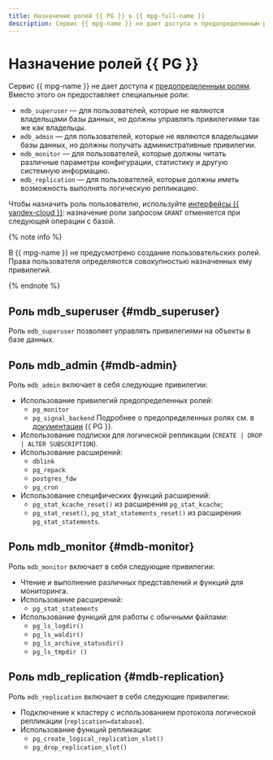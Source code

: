 ```yaml
---
title: Назначение ролей {{ PG }} в {{ mpg-full-name }}
description: Сервис {{ mpg-name }} не дает доступа к предопределенным ролям. Вместо этого он предоставляет специальные роли, которые можно назначить с помощью CLI или API {{ yandex-cloud }}.
---
```


# Назначение ролей {{ PG }}

Сервис {{ mpg-name }} не дает доступа к [предопределенным ролям](https://www.postgresql.org/docs/current/predefined-roles.html). Вместо этого он предоставляет специальные роли:
* `mdb_superuser` — для пользователей, которые не являются владельцами базы данных, но должны управлять привилегиями так же как владельцы.
* `mdb_admin` — для пользователей, которые не являются владельцами базы данных, но должны получать административные привилегии.
* `mdb_monitor` — для пользователей, которые должны читать различные параметры конфигурации, статистику и другую системную информацию.
* `mdb_replication` — для пользователей, которые должны иметь возможность выполнять логическую репликацию.

Чтобы назначить роль пользователю, используйте [интерфейсы {{ yandex-cloud }}](../operations/grant.md): назначение роли запросом `GRANT` отменяется при следующей операции с базой.

{% note info %}

В {{ mpg-name }} не предусмотрено создание пользовательских ролей. Права пользователя определяются совокупностью назначенных ему привилегий.

{% endnote %}


## Роль mdb_superuser {#mdb_superuser}

Роль `mdb_superuser` позволяет управлять привилегиями на объекты в базе данных.

## Роль mdb_admin {#mdb-admin}

Роль `mdb_admin` включает в себя следующие привилегии:

* Использование привилегий предопределенных ролей:
  * `pg_monitor`
  * `pg_signal_backend`
    Подробнее о предопределенных ролях см. в [документации](https://www.postgresql.org/docs/current/predefined-roles.html) {{ PG }}.
* Использование подписки для логической репликации (`CREATE | DROP | ALTER SUBSCRIPTION`).
* Использование расширений:
  * `dblink`
  * `pg_repack`
  * `postgres_fdw`
  * `pg_cron`
* Использование специфических функций расширений:
  * `pg_stat_kcache_reset()` из расширения `pg_stat_kcache`;
  * `pg_stat_reset()`, `pg_stat_statements_reset()` из расширения `pg_stat_statements`.

## Роль mdb_monitor {#mdb-monitor}

Роль `mdb_monitor` включает в себя следующие привилегии:

* Чтение и выполнение различных представлений и функций для мониторинга.
* Использование расширений:
  * `pg_stat_statements`
* Использование функций для работы с обычными файлами:
  * `pg_ls_logdir()`
  * `pg_ls_waldir()`
  * `pg_ls_archive_statusdir()`
  * `pg_ls_tmpdir ()`

## Роль mdb_replication {#mdb-replication}

Роль `mdb_replication` включает в себя следующие привилегии:

* Подключение к кластеру с использованием протокола логической репликации (`replication=database`).
* Использование функций репликации:
  * `pg_create_logical_replication_slot()`
  * `pg_drop_replication_slot()`
